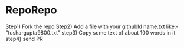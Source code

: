 # RepoRepo

Step1) Fork the repo
Step2) Add a file with your githubId name.txt like:- "tushargupta9800.txt"
step3) Copy some text of about 100 words in it
step4) send PR
